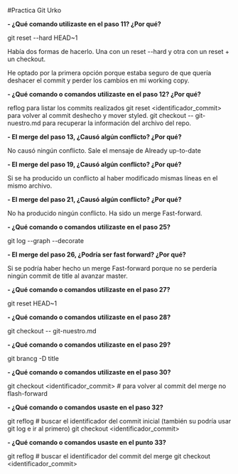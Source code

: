 #Practica Git Urko

**- ¿Qué comando utilizaste en el paso 11? ¿Por qué?**

git reset --hard HEAD~1

Había dos formas de hacerlo. Una con un reset --hard y otra con un reset + un checkout.

He optado por la primera opción porque estaba seguro de que quería deshacer el commit y perder los cambios en mi working copy.

**- ¿Qué comando o comandos utilizaste en el paso 12? ¿Por qué?**

reflog para listar los commits realizados
git reset <identificador_commit> para volver al commit deshecho y mover styled.
git checkout -- git-nuestro.md para recuperar la información del archivo del repo.

**- El merge del paso 13, ¿Causó algún conflicto? ¿Por qué?**

No causó ningún conflicto. Sale el mensaje de Already up-to-date

**- El merge del paso 19, ¿Causó algún conflicto? ¿Por qué?**

Si se ha producido un conflicto al haber modificado mismas líneas en el mismo archivo.

**- El merge del paso 21, ¿Causó algún conflicto? ¿Por qué?**

No ha producido ningún conflicto. Ha sido un merge Fast-forward.

**- ¿Qué comando o comandos utilizaste en el paso 25?**

git log --graph --decorate

**- El merge del paso 26, ¿Podría ser fast forward? ¿Por qué?**

Si se podría haber hecho un merge Fast-forward porque no se perdería ningún commit de title al avanzar master.

**- ¿Qué comando o comandos utilizaste en el paso 27?**

git reset HEAD~1

**- ¿Qué comando o comandos utilizaste en el paso 28?**

git checkout -- git-nuestro.md

**- ¿Qué comando o comandos utilizaste en el paso 29?**

git brancg -D title

**- ¿Qué comando o comandos utilizaste en el paso 30?**

git checkout <identificador_commit> # para volver al commit del merge no flash-forward

**- ¿Qué comando o comandos usaste en el paso 32?**

git reflog # buscar el identificador del commit inicial (también su podría usar git log e ir al primero)
git checkout <identificador_commit>

**- ¿Qué comando o comandos usaste en el punto 33?**

git reflog # buscar el identificador del commit del merge
git checkout <identificador_commit>
